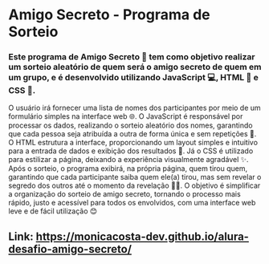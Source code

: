 # Amigo Secreto - Programa de Sorteio

### Este programa de Amigo Secreto 🎁 tem como objetivo realizar um sorteio aleatório de quem será o amigo secreto de quem em um grupo, e é desenvolvido utilizando JavaScript 💻, HTML 📝 e CSS 🎨.
O usuário irá fornecer uma lista de nomes dos participantes por meio de um formulário simples na interface web 🌐. O JavaScript é responsável por processar os dados, realizando o sorteio aleatório dos nomes, garantindo que cada pessoa seja atribuída a outra de forma única e sem repetições 🔄. O HTML estrutura a interface, proporcionando um layout simples e intuitivo para a entrada de dados e exibição dos resultados 👀. Já o CSS é utilizado para estilizar a página, deixando a experiência visualmente agradável ✨.
Após o sorteio, o programa exibirá, na própria página, quem tirou quem, garantindo que cada participante saiba quem ele(a) tirou, mas sem revelar o segredo dos outros até o momento da revelação 🕵️‍♂️. O objetivo é simplificar a organização do sorteio de amigo secreto, tornando o processo mais rápido, justo e acessível para todos os envolvidos, com uma interface web leve e de fácil utilização 😊

  ## Link: https://monicacosta-dev.github.io/alura-desafio-amigo-secreto/
